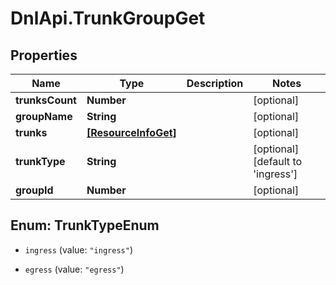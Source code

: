 # DnlApi.TrunkGroupGet

## Properties
Name | Type | Description | Notes
------------ | ------------- | ------------- | -------------
**trunksCount** | **Number** |  | [optional] 
**groupName** | **String** |  | [optional] 
**trunks** | [**[ResourceInfoGet]**](ResourceInfoGet.md) |  | [optional] 
**trunkType** | **String** |  | [optional] [default to &#39;ingress&#39;]
**groupId** | **Number** |  | [optional] 


<a name="TrunkTypeEnum"></a>
## Enum: TrunkTypeEnum


* `ingress` (value: `"ingress"`)

* `egress` (value: `"egress"`)




